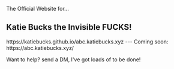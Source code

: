 The Official Website for...
<h2>Katie Bucks the Invisible FUCKS!</h2></h4>
https://katiebucks.github.io/abc.katiebucks.xyz
---
Coming soon: https://abc.katiebucks.xyz/

Want to help? send a DM, I've got loads of to be done!
